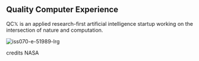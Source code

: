 
## Quality Computer Experience 
QC𝕏 is an applied research-first artificial intelligence startup working on the intersection of nature and computation. 


![iss070-e-51989-lrg](https://github.com/user-attachments/assets/41090b49-00fc-430e-b804-eb7287a79eb6)

credits NASA





